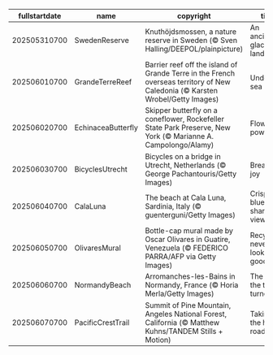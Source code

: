 |fullstartdate|name|copyright|title|image|
|--|--|--|--|--|
202505310700|SwedenReserve|Knuthöjdsmossen, a nature reserve in Sweden (© Sven Halling/DEEPOL/plainpicture)|An ancient glacial landscape|![](/en-US/2025/06/202505310700SwedenReserve.jpg)|
202506010700|GrandeTerreReef|Barrier reef off the island of Grande Terre in the French overseas territory of New Caledonia (© Karsten Wrobel/Getty Images)|Under the sea|![](/en-US/2025/06/202506010700GrandeTerreReef.jpg)|
202506020700|EchinaceaButterfly|Skipper butterfly on a coneflower, Rockefeller State Park Preserve, New York (© Marianne A. Campolongo/Alamy)|Flower power|![](/en-US/2025/06/202506020700EchinaceaButterfly.jpg)|
202506030700|BicyclesUtrecht|Bicycles on a bridge in Utrecht, Netherlands (© George Pachantouris/Getty Images)|Break for joy|![](/en-US/2025/06/202506030700BicyclesUtrecht.jpg)|
202506040700|CalaLuna|The beach at Cala Luna, Sardinia, Italy (© guenterguni/Getty Images)|Crisp blues, sharp views|![](/en-US/2025/06/202506040700CalaLuna.jpg)|
202506050700|OlivaresMural|Bottle-cap mural made by Oscar Olivares in Guatire, Venezuela (© FEDERICO PARRA/AFP via Getty Images)|Recycling never looked so good|![](/en-US/2025/06/202506050700OlivaresMural.jpg)|
202506060700|NormandyBeach|Arromanches-les-Bains in Normandy, France (© Horia Merla/Getty Images)|The day the tide turned|![](/en-US/2025/06/202506060700NormandyBeach.jpg)|
202506070700|PacificCrestTrail|Summit of Pine Mountain, Angeles National Forest, California (© Matthew Kuhns/TANDEM Stills + Motion)|Taking the high road|![](/en-US/2025/06/202506070700PacificCrestTrail.jpg)|
